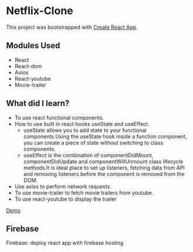 # Netflix-Clone

This project was bootstrapped with [Create React App](https://github.com/facebook/create-react-app).

## Modules Used
- React
- React-dom
- Axios
- React-youtube
- Movie-trailer

## What did I learn?
- To use react functional components.
- How to use built in react hooks useState and useEffect.
  - useState allows you to add state to your functional components.Using the useState hook inside a function component, you can create a piece of state without     switching to class components.
  - useEffect is the combination of componentDidMount, componentDidUpdate and componentWillUnmount class lifecycle methods.It is ideal place to set up listeners, fetching data from API and removing listeners before the component is removed from the DOM.
- Use axios to perform network requests.
- To use movie-trailer to fetch movie trailers from youtube.
- To use react-youtube to display the trailer

[Demo](https://netflix-clone-85d95.web.app/)

## Firebase
Firebase: deploy react app with firebase hosting
